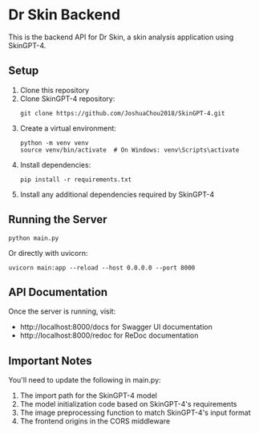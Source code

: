 
# Dr Skin Backend

This is the backend API for Dr Skin, a skin analysis application using SkinGPT-4.

## Setup

1. Clone this repository
2. Clone SkinGPT-4 repository:
   ```
   git clone https://github.com/JoshuaChou2018/SkinGPT-4.git
   ```
3. Create a virtual environment:
   ```
   python -m venv venv
   source venv/bin/activate  # On Windows: venv\Scripts\activate
   ```
4. Install dependencies:
   ```
   pip install -r requirements.txt
   ```
5. Install any additional dependencies required by SkinGPT-4

## Running the Server

```
python main.py
```

Or directly with uvicorn:

```
uvicorn main:app --reload --host 0.0.0.0 --port 8000
```

## API Documentation

Once the server is running, visit:
- http://localhost:8000/docs for Swagger UI documentation
- http://localhost:8000/redoc for ReDoc documentation

## Important Notes

You'll need to update the following in main.py:
1. The import path for the SkinGPT-4 model
2. The model initialization code based on SkinGPT-4's requirements
3. The image preprocessing function to match SkinGPT-4's input format
4. The frontend origins in the CORS middleware
